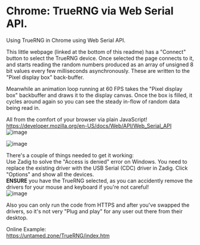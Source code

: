 # Chrome: TrueRNG via Web Serial API.
Using TrueRNG in Chrome using Web Serial API.                

This little webpage (linked at the bottom of this readme) has a "Connect" button to select the TrueRNG device. Once selected the page connects to it, and starts reading the random numbers produced as an array of unsigned 8 bit values every few milliseconds asynchronously. These are written to the "Pixel display box" back-buffer.              

Meanwhile an animation loop running at 60 FPS takes the "Pixel display box" backbuffer and draws it to the display canvas. Once the box is filled, it cycles around again so you can see the steady in-flow of random data being read in.            

All from the comfort of your browser via plain JavaScript!                   
https://developer.mozilla.org/en-US/docs/Web/API/Web_Serial_API                      
![image](https://user-images.githubusercontent.com/1586332/173351307-cce7d198-f512-478a-8990-a72b4c13a745.png)


![image](https://user-images.githubusercontent.com/1586332/173350463-565d2e9c-b947-4d4d-abdf-79a7ee4c359f.png)

There's a couple of things needed to get it working:           
Use Zadig to solve the "Access is denied" error on Windows. You need to replace the existing driver with the USB Serial (CDC) driver in Zadig.
Click "Options" and show all the devices.         
**ENSURE** you have the TrueRNG selected, as you can accidently remove the drivers for your mouse and keyboard if you're not careful!                
![image](https://user-images.githubusercontent.com/1586332/173350849-04c52fa1-8e71-4b0e-9191-4bf78e325522.png)


Also you can only run the code from HTTPS and after you've swapped the drivers, so it's not very "Plug and play" for any user out there from their desktop.              

Online Example:           
https://untamed.zone/TrueRNG/index.htm

